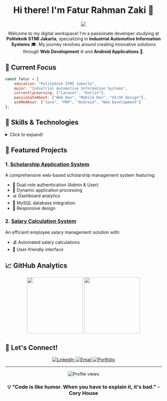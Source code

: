 <h1 align="center">Hi there! I'm Fatur Rahman Zaki 👋</h1>

<p align="center">
  <img src="https://readme-typing-svg.herokuapp.com?lines=Full+Stack+Web+Developer;Android+Developer;UI/UX+Enthusiast;&center=true&width=380&height=45">
</p>

<p align="center">
Welcome to my digital workspace! I'm a passionate developer studying at <b>Politeknik STMI Jakarta</b>, specializing in <b>Industrial Automotive Information Systems</b> 🎓. My journey revolves around creating innovative solutions through <b>Web Development</b> 🌐 and <b>Android Applications</b> 📱.
</p>

## 🎯 Current Focus

```javascript
const fatur = {
    education: "Politeknik STMI Jakarta",
    major: "Industrial Automotive Information Systems",
    currentlyLearning: ["Laravel", "Kotlin"],
    passionateAbout: ["Web Dev", "Mobile Dev", "UI/UX Design"],
    askMeAbout: ["Java", "PHP", "Android", "Web Development"]
};
```

## 💼 Skills & Technologies

<details>
<summary>Click to expand!</summary>

### 💻 Programming Languages
- ![Java](https://img.shields.io/badge/Java-ED8B00?style=for-the-badge&logo=java&logoColor=white)
- ![PHP](https://img.shields.io/badge/PHP-777BB4?style=for-the-badge&logo=php&logoColor=white)
- ![Kotlin](https://img.shields.io/badge/Kotlin-0095D5?style=for-the-badge&logo=kotlin&logoColor=white)
- ![JavaScript](https://img.shields.io/badge/JavaScript-F7DF1E?style=for-the-badge&logo=javascript&logoColor=black)

### 🛠 Frameworks & Tools
- ![Laravel](https://img.shields.io/badge/Laravel-FF2D20?style=for-the-badge&logo=laravel&logoColor=white)
- ![Bootstrap](https://img.shields.io/badge/Bootstrap-563D7C?style=for-the-badge&logo=bootstrap&logoColor=white)
- ![Android](https://img.shields.io/badge/Android-3DDC84?style=for-the-badge&logo=android&logoColor=white)
- ![MySQL](https://img.shields.io/badge/MySQL-00000F?style=for-the-badge&logo=mysql&logoColor=white)
- ![Firebase](https://img.shields.io/badge/Firebase-FFCA28?style=for-the-badge&logo=firebase&logoColor=black)

### 🎨 Design Tools
- ![Figma](https://img.shields.io/badge/Figma-F24E1E?style=for-the-badge&logo=figma&logoColor=white)
- ![CorelDraw](https://img.shields.io/badge/Corel%20Draw-339933?style=for-the-badge)
- ![Canva](https://img.shields.io/badge/Canva-00C4CC?style=for-the-badge&logo=canva&logoColor=white)
</details>

## 🚀 Featured Projects

### 1. [Scholarship Application System](https://github.com/FaturRahmanZaki/Web-Penerimaan-Beasiswa)
A comprehensive web-based scholarship management system featuring:
- 🔐 Dual-role authentication (Admin & User)
- 📝 Dynamic application processing
- 📊 Dashboard analytics
- 💾 MySQL database integration
- 🎯 Responsive design

### 2. [Salary Calculation System](https://github.com/FaturRahmanZaki/menghitung-gaji)
An efficient employee salary management solution with:
- 💰 Automated salary calculations
- 📱 User-friendly interface

## 📈 GitHub Analytics

<p align="center">
  <img height="180em" src="https://github-readme-stats.vercel.app/api?username=FaturRahmanZaki&show_icons=true&theme=radical"/>
  <img height="180em" src="https://github-readme-stats.vercel.app/api/top-langs/?username=FaturRahmanZaki&layout=compact&theme=radical"/>
</p>

## 🤝 Let's Connect!

<p align="center">
  <a href="https://www.linkedin.com/in/faturzaki/">
    <img src="https://img.shields.io/badge/LinkedIn-0077B5?style=for-the-badge&logo=linkedin&logoColor=white" alt="LinkedIn"/>
  </a>
  <a href="mailto:fatur.fatur12@gmail.com">
    <img src="https://img.shields.io/badge/Gmail-D14836?style=for-the-badge&logo=gmail&logoColor=white" alt="Email"/>
  </a>
  <a href="https://ftrrahmanzk.my.id">
    <img src="https://img.shields.io/badge/Portfolio-000000?style=for-the-badge&logo=About.me&logoColor=white" alt="Portfolio"/>
  </a>
</p>

---

<p align="center">
  <img src="https://komarev.com/ghpvc/?username=FaturRahmanZaki&label=Profile%20views&color=0e75b6&style=flat" alt="Profile views"/>
</p>

<h3 align="center">💡 "Code is like humor. When you have to explain it, it's bad." - Cory House</h3>
